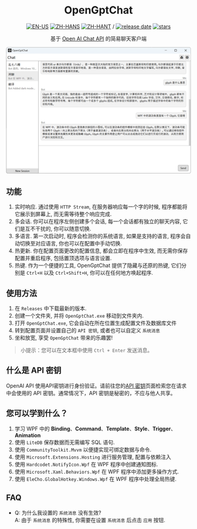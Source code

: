 <div align=center>

# OpenGptChat 

[![EN-US](https://img.shields.io/badge/EN-US-blue)](README.md) [![ZH-HANS](https://img.shields.io/badge/中文-简体-red)](README_ZH-HANS.md) [![ZH-HANT](https://img.shields.io/badge/中文-繁体-red)](README_ZH-HANT.md) / [![release date](https://img.shields.io/github/release-date/SlimeNull/OpenGptChat)](https://github.com/SlimeNull/OpenGptChat/releases) [![stars](https://img.shields.io/github/stars/SlimeNull/OpenGptChat?style=flat)](https://github.com/SlimeNull/OpenGptChat/pulse)

基于 [Open AI Chat API](https://platform.openai.com/docs/guides/chat) 的简易聊天客户端

</div>

![预览](assets/preview3.png)

## 功能

1. 实时响应. 通过使用 `HTTP Stream`, 在服务器响应每一个字的时候, 程序都能将它展示到屏幕上, 而无需等待整个响应完成.
2. 多会话. 你可以在程序左侧创建多个会话, 每一个会话都有独立的聊天内容, 它们是互不干扰的, 你可以随意切换.
3. 多语言. 第一次启动时, 程序会检测你的系统语言, 如果是支持的语言, 程序会自动切换至对应语言, 你也可以在配置中手动切换.
4. 热更新. 你在配置页面更改的配置信息, 都会立即在程序中生效, 而无需你保存配置并重启程序, 包括置顶选项与语言设置.
5. 热键. 作为一个便捷的工具, OpenGptChat 提供了隐藏与还原的热键, 它们分别是 `Ctrl+H` 以及 `Ctrl+Shift+H`, 你可以在任何地方唤起程序.

## 使用方法

1. 在 `Releases` 中下载最新的版本.
2. 创建一个文件夹, 并将 `OpenGptChat.exe` 移动到文件夹内.
3. 打开 `OpenGptChat.exe`, 它会自动在所在位置生成配置文件及数据库文件
4. 转到配置页面并设置自己的 `API 密钥`, 或者也可以自定义 `系统消息`
5. 坐和放宽, 享受 `OpenGptChat` 带来的乐趣罢!

> 小提示：您可以在文本框中使用 `Ctrl + Enter` 发送消息。

## 什么是 API 密钥

OpenAI API 使用API密钥进行身份验证。请前往您的[API 密钥](https://platform.openai.com/account/api-keys)页面检索您在请求中会使用的 API 密钥。通常情况下，API 密钥是秘密的，不应与他人共享。

## 您可以学到什么？

1. 学习 WPF 中的 **Binding**、**Command**、**Template**、**Style**、**Trigger**、**Animation**
2. 使用 `LiteDB` 保存数据而无需编写 SQL 语句.
3. 使用 `CommunityToolkit.Mvvm` 以便捷实现可绑定数据与命令.
4. 使用 `Microsoft.Extensions.Hosting` 进行服务管理, 配置与依赖注入
5. 使用 `Hardcodet.NotifyIcon.Wpf` 在 WPF 程序中创建通知图标.
6. 使用 `Microsoft.Xaml.Behaviors.Wpf` 在 WPF 程序中添加更多操作方式.
7. 使用 `EleCho.GlobalHotkey.Windows.Wpf` 在 WPF 程序中处理全局热键.

## FAQ

- Q: 为什么我设置的 `系统消息` 没有生效? \
  A: 由于 `系统消息` 的特殊性, 你需要在设置 `系统消息` 后点击 `应用` 按钮.